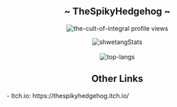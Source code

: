 
<h2 align="center">~ TheSpikyHedgehog ~</h2>

<p align="center">
		<img src="https://komarev.com/ghpvc/?username=TheSpikyHedgehog&label=Profile%20views&color=0e75b6&style=flat" alt="the-cult-of-integral profile views" />
</p>
<p align="center">
  <img src="https://github-readme-stats.vercel.app/api?username=TheSpikyHedgehog&theme=dark&show_icons=true" alt="shwetangStats" />  
  <br />
  <br />
  <img src="https://github-readme-stats.vercel.app/api/top-langs/?username=TheSpikyHedgehog&layout=compact&theme=dark" alt="top-langs" />
</p>

<h2 align="center"> Other Links </h2>
- Itch.io: https://thespikyhedgehog.itch.io/
